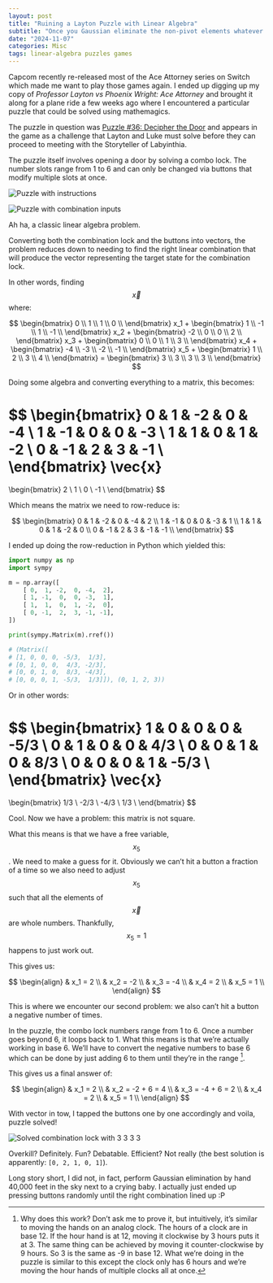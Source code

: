 ```yaml
---
layout: post
title: "Ruining a Layton Puzzle with Linear Algebra"
subtitle: "Once you Gaussian eliminate the non-pivot elements whatever remains, however improbable, must be the truth!"
date: "2024-11-07"
categories: Misc
tags: linear-algebra puzzles games
---
```


Capcom recently re-released most of the Ace Attorney series on Switch which made
me want to play those games again. I ended up digging up my copy of *Professor
Layton vs Phoenix Wright: Ace Attorney* and brought it along for a plane ride a
few weeks ago where I encountered a particular puzzle that could be solved using
mathemagics.

The puzzle in question was [Puzzle #36: Decipher the
Door](https://layton.fandom.com/wiki/Puzzle:Decipher_the_Door) and appears in
the game as a challenge that Layton and Luke must solve before they can proceed
to meeting with the Storyteller of Labyinthia.

The puzzle itself involves opening a door by solving a combo lock. The number
slots range from 1 to 6 and can only be changed via buttons that modify multiple
slots at once.

![Puzzle with
instructions](/images/ruining-a-professor-layton-puzzle-with-linear-algebra/IMG_0246.jpg)

![Puzzle with combination
inputs](/images/ruining-a-professor-layton-puzzle-with-linear-algebra/IMG_0247.jpg)

Ah ha, a classic linear algebra problem.

Converting both the combination lock and the buttons into vectors, the problem
reduces down to needing to find the right linear combination that will produce
the vector representing the target state for the combination lock.

In other words, finding $$\vec{x}$$ where:

$$
\begin{bmatrix}
0 \\
1 \\
1 \\
0 \\
\end{bmatrix} x_1 +
\begin{bmatrix}
 1 \\
-1 \\
 1 \\
-1 \\
\end{bmatrix} x_2 +
\begin{bmatrix}
-2 \\
 0 \\
 0 \\
 2 \\
\end{bmatrix} x_3 +
\begin{bmatrix}
0 \\
0 \\
1 \\
3 \\
\end{bmatrix} x_4 +
\begin{bmatrix}
-4 \\
-3 \\
-2 \\
-1 \\
\end{bmatrix} x_5 +
\begin{bmatrix}
1 \\
2 \\
3 \\
4 \\
\end{bmatrix} =
\begin{bmatrix}
3 \\
3 \\
3 \\
3 \\
\end{bmatrix}
$$

Doing some algebra and converting everything to a matrix, this becomes:

$$
\begin{bmatrix}
0 &  1 & -2 & 0 & -4 \\
1 & -1 &  0 & 0 & -3 \\
1 &  1 &  0 & 1 & -2 \\
0 & -1 &  2 & 3 & -1 \\
\end{bmatrix}
\vec{x}
=
\begin{bmatrix}
 2 \\
 1 \\
 0 \\
-1 \\
\end{bmatrix}
$$

Which means the matrix we need to row-reduce is:

$$
\begin{bmatrix}
0 &  1 & -2 & 0 & -4 &  2 \\
1 & -1 &  0 & 0 & -3 &  1 \\
1 &  1 &  0 & 1 & -2 &  0 \\
0 & -1 &  2 & 3 & -1 & -1 \\
\end{bmatrix}
$$

I ended up doing the row-reduction in Python which yielded this:

```python
import numpy as np
import sympy

m = np.array([
	[ 0,  1, -2,  0, -4,  2],
	[ 1, -1,  0,  0, -3,  1],
	[ 1,  1,  0,  1, -2,  0],
	[ 0, -1,  2,  3, -1, -1],
])

print(sympy.Matrix(m).rref())

# (Matrix([
# [1, 0, 0, 0, -5/3,  1/3],
# [0, 1, 0, 0,  4/3, -2/3],
# [0, 0, 1, 0,  8/3, -4/3],
# [0, 0, 0, 1, -5/3,  1/3]]), (0, 1, 2, 3))
```

Or in other words:

$$
\begin{bmatrix}
1 & 0 & 0 & 0 & -5/3 \\
0 & 1 & 0 & 0 &  4/3 \\
0 & 0 & 1 & 0 &  8/3 \\
0 & 0 & 0 & 1 & -5/3 \\
\end{bmatrix}
\vec{x}
=
\begin{bmatrix}
1/3 \\
-2/3 \\
-4/3 \\
1/3 \\
\end{bmatrix}
$$

Cool. Now we have a problem: this matrix is not square.

What this means is that we have a free variable, $$x_5$$. We need to make a
guess for it. Obviously we can’t hit a button a fraction of a time so we also
need to adjust $$x_5$$ such that all the elements of $$\vec{x}$$ are whole
numbers. Thankfully, $$x_5 = 1$$ happens to just work out.

This gives us:

$$
\begin{align}
& x_1 =  2 \\
& x_2 = -2 \\
& x_3 = -4 \\
& x_4 =  2 \\
& x_5 =  1 \\
\end{align}
$$

This is where we encounter our second problem: we also can’t hit a button a
negative number of times.

In the puzzle, the combo lock numbers range from 1 to 6. Once a number goes beyond
6, it loops back to 1. What this means is that we’re actually working in base 6.
We’ll have to convert the negative numbers to base 6 which can be done by just
adding 6 to them until they’re in the range [^1].

This gives us a final answer of:

$$
\begin{align}
& x_1 =  2 \\
& x_2 = -2 + 6 = 4 \\
& x_3 = -4 + 6 = 2 \\
& x_4 =  2 \\
& x_5 =  1 \\
\end{align}
$$

With vector in tow, I tapped the buttons one by one accordingly and voila,
puzzle solved!

![Solved combination lock with 3 3 3
3](/images/ruining-a-professor-layton-puzzle-with-linear-algebra/IMG_0248.jpg)

Overkill? Definitely. Fun? Debatable. Efficient? Not really (the best solution
is apparently: `[0, 2, 1, 0, 1]`).

Long story short, I did not, in fact, perform Gaussian elimination by hand
40,000 feet in the sky next to a crying baby. I actually just ended up pressing
buttons randomly until the right combination lined up :P


[^1]: Why does this work? Don’t ask me to prove it, but intuitively, it’s
    similar to moving the hands on an analog clock. The hours of a clock are in
    base 12. If the hour hand is at 12, moving it clockwise by 3 hours puts it
    at 3. The same thing can be achieved by moving it counter-clockwise by 9
    hours. So 3 is the same as -9 in base 12. What we’re doing in the puzzle is
    similar to this[^2] except the clock only has 6 hours and we’re moving the
    hour hands of multiple clocks all at once.

[^2]: This is a lie. We’re actually applying this clock intuition on the number
    of times we do an action, not the actual number in the slot. However, this
    is still okay since our entire equation is linear which means mod can be
    applied early since $$(a(x \mod m)+b) \mod m = (ax+b) \mod m$$. Don’t ask me
    to prove this one either.
